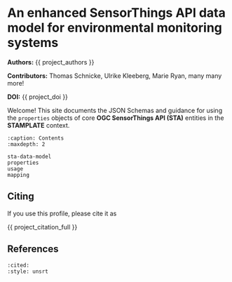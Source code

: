 # An enhanced SensorThings API data model for environmental monitoring systems

**Authors:** {{ project_authors }}

**Contributors:** Thomas Schnicke, Ulrike Kleeberg, Marie Ryan, many many more!

**DOI:** {{ project_doi }}

Welcome! This site documents the JSON Schemas and guidance for using the `properties` objects of core **OGC SensorThings API (STA)** entities in the **STAMPLATE** context.

```{toctree}
:caption: Contents
:maxdepth: 2

sta-data-model
properties
usage
mapping
```

## Citing

If you use this profile, please cite it as

{{ project_citation_full }}

## References

```{bibliography}
:cited:
:style: unsrt
